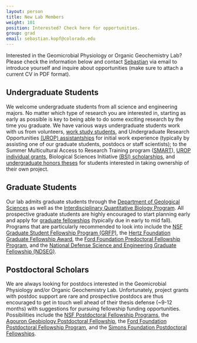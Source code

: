 ```yaml
---
layout: person
title: New Lab Members
weight: 101
position: Interested? Check here for opportunities.
group: grad
email: sebastian.kopf@colorado.edu
---
```


Interested in the Geomicrobial Physiology or Organic Geochemistry Lab? Please check the information below and contact [Sebastian](/people/skopf) via email to introduce yourself and inquire about opportunities (make sure to attach a current CV in PDF format).

## Undergraduate Students

We welcome undergraduate students from all science and engineering majors. No matter which type of research you are interested in, starting as early as possible is key to being able to do some exciting research by the time you graduate. We have various ways undergraduate students work with us from volunteers, [work study students](https://www.colorado.edu/studentemployment/work-study), and Undergraduate Research Opportunities [(UROP) assistantships](https://www.colorado.edu/urop/grants/student-grants/assistantships) for initial work experience (typically by assisting one of our graduate students, postdocs or staff scientists); to the Summer Multicultural Access to Research Training program ([SMART](https://www.colorado.edu/smart/undergraduates/smart-program-information/welcome-smart-2019)), [UROP individual grants](https://www.colorado.edu/urop/grants/student-grants/individual-grants), Biological Sciences Initiative [(BSI) scholarships](https://www.colorado.edu/bsi/bsi-scholars), and [undergraduate honors theses](https://scholar.colorado.edu/honr_theses/) for students interested in taking ownership of their own project.

## Graduate Students

Our lab admits graduate students through the [Department of Geological Sciences](https://www.colorado.edu/geologicalsciences/academic/graduate-degree-programs) as well as the [Interdisciplinary Quantitative Biology Program](https://www.colorado.edu/certificate/iqbiology/). All prospective graduate students are highly encouraged to start planning early and apply for [graduate fellowships](https://www.colorado.edu/geologicalsciences/academic/graduate/graduate-fellowships) (typically due in early to mid fall). Programs that are particularly recommended to look into include the [NSF Graduate Student Fellowship Program (GRFP)](https://www.nsfgrfp.org/), the [Hertz Foundation Graduate Fellowship Award](http://hertzfoundation.org/fellowships/application), the [Ford Foundation Predoctoral Fellowship Program](http://nationalacademies.org/ford), and the [National Defense Science and Engineering Graduate Fellowship (NDSEG)](https://ndseg.asee.org/).

## Postdoctoral Scholars

We are always looking for postdocs interested in the Geomicrobial Physiology and/or Organic Geochemistry Lab. Unfortunately, project grants with postdoc support are rare and prospective postdocs are thus encouraged to get in touch well ahead of their thesis defense (~9-12 months) with suggestions for pursuing fellowship funding opportunities. Possibilities include the [NSF Postdoctoral Fellowship Programs](https://www.nsf.gov/funding/education.jsp?fund_type=3), the [Agouron Geobiology Postdoctoral Fellowship](https://agi.org/geobiology/fellowships/), the [Ford Foundation Postdoctoral Fellowship Program](http://nationalacademies.org/ford), and the [Simons Foundation Postdoctoral Fellowships](https://www.simonsfoundation.org/life-sciences/funding-opportunities).
